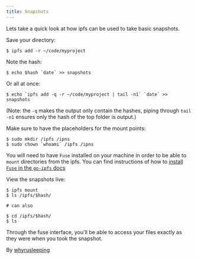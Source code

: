 ```yaml
---
title: Snapshots
---
```


Lets take a quick look at how ipfs can be used to take basic snapshots.

Save your directory:
```
$ ipfs add -r ~/code/myproject
```

Note the hash:
```
$ echo $hash `date` >> snapshots
```


Or all at once:
```
$ echo `ipfs add -q -r ~/code/myproject | tail -n1` `date` >> snapshots
```
(Note: the `-q` makes the output only contain the hashes, piping through
`tail -n1` ensures only the hash of the top folder is output.)

Make sure to have the placeholders for the mount points:
```
$ sudo mkdir /ipfs /ipns
$ sudo chown `whoami` /ipfs /ipns
```

You will need to have `Fuse` installed on your machine in order to be able to `mount` directories from the ipfs. You can find instructions of how to [install `Fuse` in the `go-ipfs` docs](https://github.com/ipfs/go-ipfs/blob/master/docs/fuse.md)


View the snapshots live:
```
$ ipfs mount
$ ls /ipfs/$hash/

# can also

$ cd /ipfs/$hash/
$ ls
```

Through the fuse interface, you'll be able to access your files exactly as
they were when you took the snapshot.

By [whyrusleeping](http://github.com/whyrusleeping)
